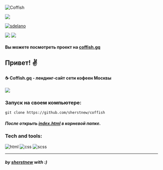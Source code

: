 ![Coffish](https://coffish.gq/assets/images/Coffish.png)

![](https://x-lines.ru/letters/i/cyrillicfancy/0776/e1e1e1/20/0/4n7pbxstouemmwf34n67dd3crdemjwf64gy7dystoxem9wf74napdd3y4n7pbcgos5emjwf64n6pdya.png)

[![sdelano](https://sherstnew.ml/assets/images/sdelano.png "sdelano")](https://github.com/sherstnew "sdelano")

![](https://img.shields.io/github/languages/code-size/sherstnew/coffish) ![](https://img.shields.io/tokei/lines/github/sherstnew/coffish)

#### Вы можете посмотреть проект на [coffish.gq](https://coffish.gq "link to the site")

## Привет! ✌

#### ☕ Coffish.gq - лендинг-сайт сети кофеен Москвы
![](https://coffish.gq/assets/images/coffee-landing.png)

### Запуск на своем компьютере:
`git clone https://github.com/sherstnew/coffish`
##### После открыть [index.html](https://github.com/sherstnew/coffish/blob/master/index.html "index.html") в корневой папке.

### Tech and tools:
![html](https://img.shields.io/badge/HTML5-E34F26?style=for-the-badge&logo=html5&logoColor=white "html") ![css](https://img.shields.io/badge/CSS3-1572B6?style=for-the-badge&logo=css3&logoColor=white) ![scss](https://img.shields.io/badge/Sass-CC6699?style=for-the-badge&logo=sass&logoColor=white)

------------


##### by [sherstnew](https://github.com/sherstnew "sherstnew") with :)
